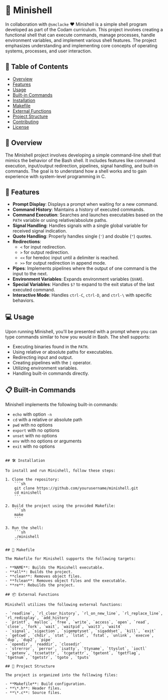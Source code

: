 
# 🐚 Minishell

In collaboration with `@smclacke` :heart:
Minishell is a simple shell program developed as part of the Codam curriculum. This project involves creating a functional shell that can execute commands, manage processes, handle environment variables, and implement various shell features. The project emphasizes understanding and implementing core concepts of operating systems, processes, and user interaction.

## 📑 Table of Contents
- [Overview](#overview)
- [Features](#features)
- [Usage](#usage)
- [Built-in Commands](#built-in-commands)
- [Installation](#installation)
- [Makefile](#makefile)
- [External Functions](#external-functions)
- [Project Structure](#project-structure)
- [Contributing](#contributing)
- [License](#license)

## 🌟 Overview

The Minishell project involves developing a simple command-line shell that mimics the behavior of the Bash shell. It includes features like command execution, input/output redirection, pipelines, signal handling, and built-in commands. The goal is to understand how a shell works and to gain experience with system-level programming in C.

## 🚀 Features

- **Prompt Display**: Displays a prompt when waiting for a new command.
- **Command History**: Maintains a history of executed commands.
- **Command Execution**: Searches and launches executables based on the `PATH` variable or using relative/absolute paths.
- **Signal Handling**: Handles signals with a single global variable for received signal indication.
- **Quote Handling**: Properly handles single (`'`) and double (`"`) quotes.
- **Redirections**:
  - `<` for input redirection.
  - `>` for output redirection.
  - `<<` for heredoc input until a delimiter is reached.
  - `>>` for output redirection in append mode.
- **Pipes**: Implements pipelines where the output of one command is the input to the next.
- **Environment Variables**: Expands environment variables (`$VAR`).
- **Special Variables**: Handles `$?` to expand to the exit status of the last executed command.
- **Interactive Mode**: Handles `ctrl-C`, `ctrl-D`, and `ctrl-\` with specific behaviors.

## 💻 Usage

Upon running Minishell, you'll be presented with a prompt where you can type commands similar to how you would in Bash. The shell supports:

- Executing binaries found in the `PATH`.
- Using relative or absolute paths for executables.
- Redirecting input and output.
- Creating pipelines with the `|` operator.
- Utilizing environment variables.
- Handling built-in commands directly.

## 📋 Built-in Commands

Minishell implements the following built-in commands:

- `echo` with option `-n`
- `cd` with a relative or absolute path
- `pwd` with no options
- `export` with no options
- `unset` with no options
- `env` with no options or arguments
- `exit` with no options
```

## 🛠️ Installation

To install and run Minishell, follow these steps:

1. Clone the repository:
    ```sh
    git clone https://github.com/yourusername/minishell.git
    cd minishell
    ```

2. Build the project using the provided Makefile:
    ```sh
    make
    ```

3. Run the shell:
    ```sh
    ./minishell
    ```

## 📄 Makefile

The Makefile for Minishell supports the following targets:

- **NAME**: Builds the Minishell executable.
- **all**: Builds the project.
- **clean**: Removes object files.
- **fclean**: Removes object files and the executable.
- **re**: Rebuilds the project.

## 📦 External Functions

Minishell utilizes the following external functions:

- `readline`, `rl_clear_history`, `rl_on_new_line`, `rl_replace_line`, `rl_redisplay`, `add_history`
- `printf`, `malloc`, `free`, `write`, `access`, `open`, `read`, `close`, `fork`, `wait`, `waitpid`, `wait3`, `wait4`
- `signal`, `sigaction`, `sigemptyset`, `sigaddset`, `kill`, `exit`
- `getcwd`, `chdir`, `stat`, `lstat`, `fstat`, `unlink`, `execve`, `dup`, `dup2`, `pipe`
- `opendir`, `readdir`, `closedir`
- `strerror`, `perror`, `isatty`, `ttyname`, `ttyslot`, `ioctl`
- `getenv`, `tcsetattr`, `tcgetattr`, `tgetent`, `tgetflag`, `tgetnum`, `tgetstr`, `tgoto`, `tputs`

## 📂 Project Structure

The project is organized into the following files:

- **Makefile**: Build configuration.
- **\*.h**: Header files.
- **\*.c**: Source files.

